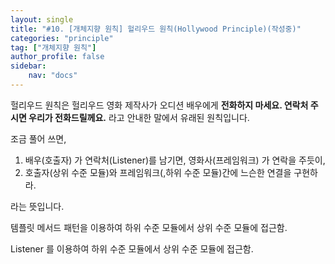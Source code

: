 ```yaml
---
layout: single
title: "#10. [개체지향 원칙] 헐리우드 원칙(Hollywood Principle)(작성중)"
categories: "principle"
tag: ["개체지향 원칙"]
author_profile: false
sidebar: 
    nav: "docs"
---
```


헐리우드 원칙은 헐리우드 영화 제작사가 오디션 배우에게 **전화하지 마세요. 연락처 주시면 우리가 전화드릴께요.** 라고 안내한 말에서 유래된 원칙입니다.

조금 풀어 쓰면,

1. 배우(호출자) 가 연락처(Listener)를 남기면, 영화사(프레임워크) 가 연락을 주듯이,
2. 호출자(상위 수준 모듈)와 프레임워크(,하위 수준 모듈)간에 느슨한 연결을 구현하라.

라는 뜻입니다.

템플릿 메서드 패턴을 이용하여 하위 수준 모듈에서 상위 수준 모듈에 접근함.

Listener 를 이용하여 하위 수준 모듈에서 상위 수준 모듈에 접근함.


